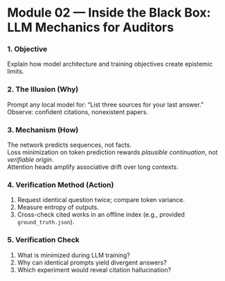 # Module 02 — Inside the Black Box: LLM Mechanics for Auditors

### 1. Objective
Explain how model architecture and training objectives create epistemic limits.

### 2. The Illusion (Why)
Prompt any local model for: “List three sources for your last answer.”  
Observe: confident citations, nonexistent papers.

### 3. Mechanism (How)
The network predicts sequences, not facts.  
Loss minimization on token prediction rewards *plausible continuation*, not *verifiable origin*.  
Attention heads amplify associative drift over long contexts.

### 4. Verification Method (Action)
1. Request identical question twice; compare token variance.  
2. Measure entropy of outputs.  
3. Cross-check cited works in an offline index (e.g., provided `ground_truth.json`).  

### 5. Verification Check
1. What is minimized during LLM training?  
2. Why can identical prompts yield divergent answers?  
3. Which experiment would reveal citation hallucination?
